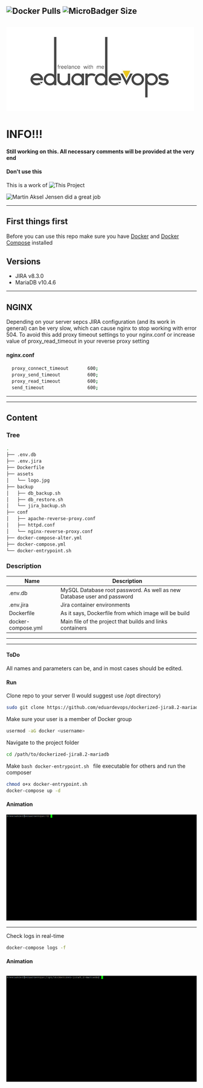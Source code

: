 <!-- ## Dockerized JIRA v8.3 and MariaDB v10.4 -->
<img alt="Docker Pulls" src="https://img.shields.io/docker/pulls/eduardevops/jira8.3-mariadb.svg" style="max-width:100%;"> <img alt="MicroBadger Size" src="https://img.shields.io/microbadger/image-size/eduardevops/jira8.3-mariadb/latest.svg" style="max-width:100%;">
-----


![Logo](./assets/logo.jpg)
------

# INFO!!!
####  Still working on this. All necessary comments will be provided at the very end
####  Don't use this

This is a work of  ![This Project](https://github.com/cptactionhank/docker-atlassian-jira)

![Martin Aksel Jensen](https://github.com/cptactionhank) did a great job

------
## First things first
Before you can use this repo make sure you have [Docker](https://www.docker.com/) and [Docker Compose](https://docs.docker.com/compose/install/) installed

## Versions
*	JIRA v8.3.0
*	MariaDB v10.4.6

-----
## NGINX
Depending on your server sepcs JIRA configuration (and its work in general) can be very slow, which can cause nginx to stop working with error 504. To avoid this add proxy timeout settings to your nginx.conf or increase value of proxy_read_timeout in your reverse proxy setting

#### nginx.conf

```bash
  proxy_connect_timeout       600;
  proxy_send_timeout          600;
  proxy_read_timeout          600;
  send_timeout                600;
```
-----

------
## Content

### Tree

```bash
.
├── .env.db
├── .env.jira
├── Dockerfile
├── assets
│   └── logo.jpg
├── backup
│   ├── db_backup.sh
│   ├── db_restore.sh
│   └── jira_backup.sh
├── conf
│   ├── apache-reverse-proxy.conf
│   ├── httpd.conf
│   └── nginx-reverse-proxy.conf
├── docker-compose-alter.yml
├── docker-compose.yml
└── docker-entrypoint.sh
```

### Description

Name | Description
------------------- | -------------
.env.db             | MySQL Database root password. As well as new Database user and password
.env.jira           | Jira container environments
Dockerfile          | As it says, Dockerfile from which image will be build
docker-compose.yml  | Main file of the project that builds and links containers


------

-----
#### ToDo
All names and parameters can be, and in most cases should be edited.


#### Run
Clone repo to your server (I would suggest use /opt directory)
```bash
sudo git clone https://github.com/eduardevops/dockerized-jira8.2-mariadb.git
```

Make sure your user is a member of Docker group
```sh
usermod -aG docker <username>
```
Navigate to the project folder
```sh
cd /path/to/dockerized-jira8.2-mariadb
```
Make ```bash docker-entrypoint.sh ``` file executable for others and run the composer
```sh
chmod o+x docker-entrypoint.sh
docker-compose up -d
```

#### Animation
![Animation](./assets/docker-compose-up.gif)

------
Check logs in real-time
```sh
docker-compose logs -f
```

#### Animation
![Animation](./assets/docker-compose-logs.gif)
-----
